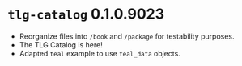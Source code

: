 # `tlg-catalog` 0.1.0.9023

-   Reorganize files into `/book` and `/package` for testability purposes.
-   The TLG Catalog is here!
-   Adapted `teal` example to use `teal_data` objects.
